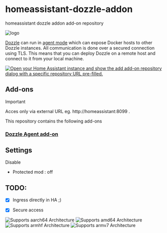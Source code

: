 # homeassistant-dozzle-addon
homeassistant dozzle addon add-on repository

![logo](https://github.com/user-attachments/assets/b184931c-03d4-4e8a-b716-a9b17055892d)


[Dozzle](https://dozzle.dev/) can run in [agent mode](https://dozzle.dev/guide/agent) which can expose Docker hosts to other Dozzle instances. All communication is done over a secured connection using TLS. This means that you can deploy Dozzle on a remote host and connect to it from your local machine.

[![Open your Home Assistant instance and show the add add-on repository dialog with a specific repository URL pre-filled.](https://my.home-assistant.io/badges/supervisor_add_addon_repository.svg)](https://my.home-assistant.io/redirect/supervisor_add_addon_repository/?repository_url=https%3A%2F%2Fgithub.com%2FErreur32t%2Fhomeassistant-dozzle-addon)

## Add-ons

> [!IMPORTANT]
> Acces only via external URL eg. http://homeassistant:8099 .


This repository contains the following add-ons
### [Dozzle Agent add-on](./dozzle-agent)

## Settings
 Disable
 - Protected mod : off


## TODO:
- [x] Ingress directly in HA ;)
- [x] Secure access


![Supports aarch64 Architecture][aarch64-shield]
![Supports amd64 Architecture][amd64-shield]
![Supports armhf Architecture][armhf-shield]
![Supports armv7 Architecture][armv7-shield]

[aarch64-shield]: https://img.shields.io/badge/aarch64-yes-green.svg
[amd64-shield]: https://img.shields.io/badge/amd64-yes-green.svg
[armhf-shield]: https://img.shields.io/badge/armhf-yes-green.svg
[armv7-shield]: https://img.shields.io/badge/armv7-yes-green.svg
